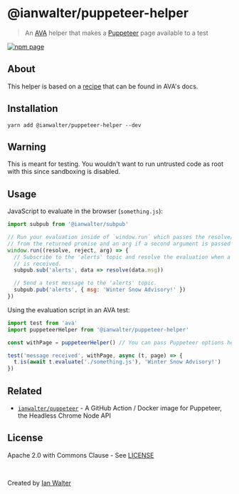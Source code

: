 # @ianwalter/puppeteer-helper
> An [AVA][avaUrl] helper that makes a [Puppeteer][puppeteerUrl] page available
> to a test

[![npm page][npmImage]][npmUrl]

## About

This helper is based on a [recipe][recipeUrl] that can be found in AVA's docs.

## Installation

```console
yarn add @ianwalter/puppeteer-helper --dev
```

## Warning

This is meant for testing. You wouldn't want to run untrusted code as root with
this since sandboxing is disabled.

## Usage

JavaScript to evaluate in the browser (`something.js`):

```js
import subpub from '@ianwalter/subpub'

// Run your evaluation inside of `window.run` which passes the resolve/reject functions 
// from the returned promise and an arg if a second argument is passed to `t.evaluate`.
window.run((resolve, reject, arg) => {
  // Subscribe to the 'alerts' topic and resolve the evaluation when a message
  // is received.
  subpub.sub('alerts', data => resolve(data.msg))

  // Send a test message to the 'alerts' topic.
  subpub.pub('alerts', { msg: 'Winter Snow Advisory!' })
})
```

Using the evaluation script in an AVA test:

```js
import test from 'ava'
import puppeteerHelper from '@ianwalter/puppeteer-helper'

const withPage = puppeteerHelper() // You can pass Puppeteer options here.

test('message received', withPage, async (t, page) => {
  t.is(await t.evaluate('./something.js'), 'Winter Snow Advisory!')
})
```

## Related

* [`ianwalter/puppeteer`][iwPuppeteerUrl] - A GitHub Action / Docker image for
  Puppeteer, the Headless Chrome Node API

## License

Apache 2.0 with Commons Clause - See [LICENSE][licenseUrl]

&nbsp;

Created by [Ian Walter](https://iankwalter.com)

[avaUrl]: https://github.com/avajs/ava
[puppeteerUrl]: https://pptr.dev/
[npmImage]: https://img.shields.io/npm/v/@ianwalter/puppeteer-helper.svg
[npmUrl]: https://www.npmjs.com/package/@ianwalter/puppeteer-helper
[recipeUrl]: https://github.com/avajs/ava/blob/master/docs/recipes/puppeteer.md
[iwPuppeteerUrl]: https://github.com/ianwalter/puppeteer
[licenseUrl]: https://github.com/ianwalter/puppeteer-helper/blob/master/LICENSE
